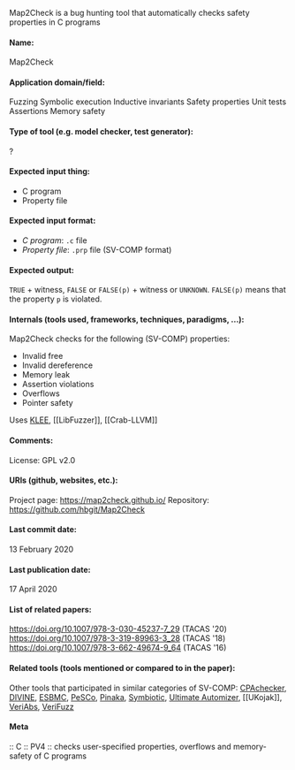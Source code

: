 Map2Check is a bug hunting tool that automatically checks safety properties in C programs

#### Name:
Map2Check

#### Application domain/field:
Fuzzing
Symbolic execution
Inductive invariants
Safety properties
Unit tests
Assertions
Memory safety

#### Type of tool (e.g. model checker, test generator):
?

#### Expected input thing:
- C program
- Property file

#### Expected input format:
- *C program*: `.c` file
- *Property file*: `.prp` file (SV-COMP format)

#### Expected output:
`TRUE` + witness, `FALSE` or `FALSE(p)` + witness or `UNKNOWN`.
`FALSE(p)` means that the property `p` is violated.

#### Internals (tools used, frameworks, techniques, paradigms, ...):
Map2Check checks for the following (SV-COMP) properties:
- Invalid free
- Invalid dereference
- Memory leak
- Assertion violations
- Overflows
- Pointer safety

Uses [KLEE](KLEE.md), [[LibFuzzer]], [[Crab-LLVM]]

#### Comments:
License: GPL v2.0

#### URIs (github, websites, etc.):
Project page: https://map2check.github.io/
Repository: https://github.com/hbgit/Map2Check

#### Last commit date:
13 February 2020

#### Last publication date:
17 April 2020

#### List of related papers:
https://doi.org/10.1007/978-3-030-45237-7_29 (TACAS '20)
https://doi.org/10.1007/978-3-319-89963-3_28 (TACAS '18)
https://doi.org/10.1007/978-3-662-49674-9_64 (TACAS '16)

#### Related tools (tools mentioned or compared to in the paper):
Other tools that participated in similar categories of SV-COMP: [CPAchecker](Checkers/CPAchecker.md), [DIVINE](DIVINE.md), [ESBMC](ESBMC.md), [PeSCo](Metatools/PeSCo.md), [Pinaka](Pinaka.md), [Symbiotic](Symbiotic.md), [Ultimate Automizer](Ultimate%20Automizer.md), [[UKojak]], [VeriAbs](VeriAbs.md), [VeriFuzz](VeriFuzz.md)

#### Meta
:: C
:: PV4 :: checks user-specified properties, overflows and memory-safety of C programs